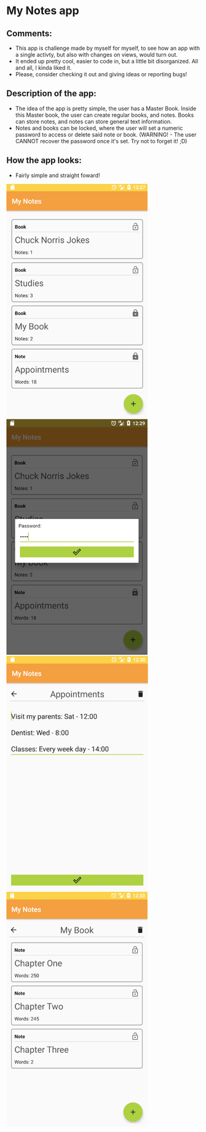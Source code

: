 # My Notes app

## Comments: 
 - This app is challenge made by myself for myself, to see how an app with a single activty, but also with changes on views, would turn out.
 - It ended up pretty cool, easier to code in, but a little bit disorganized. All and all, I kinda liked it.
 - Please, consider checking it out and giving ideas or reporting bugs!
 
## Description of the app:
 - The idea of the app is pretty simple, the user has a Master Book. Inside this Master book, the user can create regular books, and notes. Books can store notes, and notes can store general text information.
 - Notes and books can be locked, where the user will set a numeric password to access or delete said note or book. (WARNING! - The user CANNOT recover the password once it's set. Try not to forget it! ;D)
 
## How the app looks:

 - Fairly simple and straight foward!

![alt text](https://github.com/WillianKleckus/MyNotes/blob/master/screenshots/main_window.png?raw=true) ![alt text](https://github.com/WillianKleckus/MyNotes/blob/master/screenshots/protection_window.png) ![alt text](https://github.com/WillianKleckus/MyNotes/blob/master/screenshots/protected_appointments.png?raw=true) ![alt text](https://github.com/WillianKleckus/MyNotes/blob/master/screenshots/book_window.png?raw=true)
